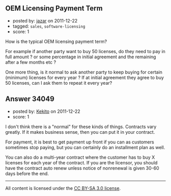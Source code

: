 ## OEM Licensing Payment Term

- posted by: [jazar](https://stackexchange.com/users/-1/6750-jazar) on 2011-12-22
- tagged: `sales`, `software-licensing`
- score: 1

How is the typical OEM licensing payment term?

For example if another party want to buy 50 licenses, do they need to pay in full amount ? or some percentage in initial agreement and the remaining after a few months etc ?

One more thing, is it normal to ask another party to keep buying for certain (minimum) licenses for every year ? If at initial agreement they agree to buy 50 licenses, can I ask them to repeat it every year?




## Answer 34049

- posted by: [Kekito](https://stackexchange.com/users/-1/5898-kekito) on 2011-12-22
- score: 1

I don't think there is a "normal" for these kinds of things.  Contracts vary greatly.  If it makes business sense, then you can put it in your contract.

For payment, it is best to get payment up front if you can as customers sometimes stop paying, but you can certainly do an installment plan as well.

You can also do a multi-year contract where the customer has to buy X licenses for each year of the contract.  If you are the licensor, you should have the contract auto renew unless notice of nonrenewal is given 30-60 days before the end.



---

All content is licensed under the [CC BY-SA 3.0 license](https://creativecommons.org/licenses/by-sa/3.0/).
